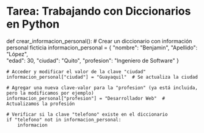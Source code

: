 # Tarea: Trabajando con Diccionarios en Python

def crear_informacion_personal():
    # Crear un diccionario con información personal ficticia
    informacion_personal = {
        "nombre": "Benjamin", 
        "Apellido": "López",  
        "edad": 30,
        "ciudad": "Quito",
        "profesion": "Ingeniero de Software"
    }

    # Acceder y modificar el valor de la clave "ciudad"
    informacion_personal["ciudad"] = "Guayaquil"  # Se actualiza la ciudad

    # Agregar una nueva clave-valor para la "profesion" (ya está incluida, pero la modificamos por ejemplo)
    informacion_personal["profesion"] = "Desarrollador Web"  # Actualizamos la profesión

    # Verificar si la clave "telefono" existe en el diccionario
    if "telefono" not in informacion_personal:
        informacion
